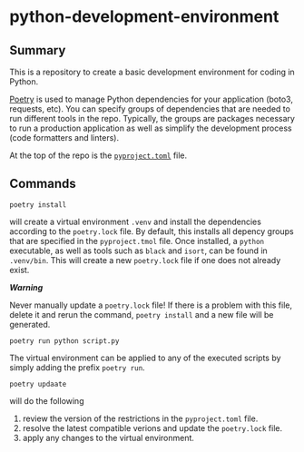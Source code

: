 # python-development-environment

## Summary 
This is a repository to create a basic development environment for coding in Python. 

[Poetry](https://python-poetry.org/docs) is used to manage Python dependencies for your application (boto3, requests, etc). You can specify groups of dependencies that are needed to run different tools in the repo. Typically, the groups are packages necessary to run a production application as well as simplify the development process (code formatters and linters).

At the top of the repo is the [`pyproject.toml`](https://pip.pypa.io/en/stable/reference/build-system/pyproject-toml/) file.

## Commands
```
poetry install
```
will create a virtual environment `.venv` and install the dependencies according to the `poetry.lock` file. By default, this installs all depency groups that are specified in the `pyproject.tmol` file. Once installed, a `python` executable, as well as tools such as `black` and `isort`, can be found in `.venv/bin`.  This will create a new `poetry.lock` file if one does not already exist.

**_Warning_**

Never manually update a `poetry.lock` file! If there is a problem with this file, delete it and rerun the command, `poetry install` and a new file will be generated.


```
poetry run python script.py
```
The virtual environment can be applied to any of the executed scripts by simply adding the prefix `poetry run`. 


```
poetry updaate
```
will do the following 
1. review the version of the restrictions in the `pyproject.toml` file.
2. resolve the latest compatible verions and update the `poetry.lock` file.
3. apply any changes to the virtual environment.


